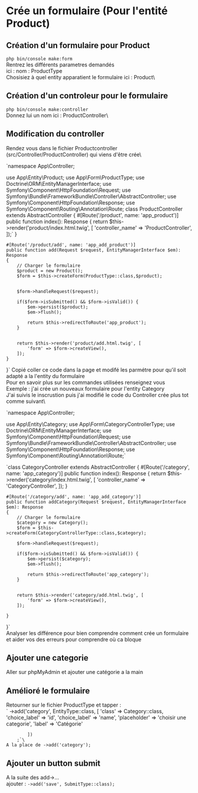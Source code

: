 # Crée un formulaire (Pour l'entité Product)
## Création d'un formulaire pour Product 
`php bin/console make:form`\
Rentrez les différents parametres demandés\
ici : nom : ProductType\
Chosisiez à quel entity apparatient le formulaire ici : Product\ 
## Création d'un controleur pour le formulaire
`php bin/console make:controller`\
Donnez lui un nom ici : ProductController\
## Modification du controller
Rendez vous dans le fichier Productcontroller (src/Controller/ProductController) qui viens d'être crée\

`namespace App\Controller;

use App\Entity\Product;
use App\Form\ProductType;
use Doctrine\ORM\EntityManagerInterface;
use Symfony\Component\HttpFoundation\Request;
use Symfony\Bundle\FrameworkBundle\Controller\AbstractController;
use Symfony\Component\HttpFoundation\Response;
use Symfony\Component\Routing\Annotation\Route;
class ProductController extends AbstractController
{
    #[Route('/product', name: 'app_product')]
    public function index(): Response
    {
        return $this->render('product/index.html.twig', [
            'controller_name' => 'ProductController',
        ]);`
    }

    #[Route('/product/add', name: 'app_add_product')]
    public function add(Request $request, EntityManagerInterface $em): Response
    {
        // Charger le formulaire
        $product = new Product();
        $form = $this->createForm(ProductType::class,$product);


        $form->handleRequest($request);

        if($form->isSubmitted() && $form->isValid()) {
            $em->persist($product);
            $em->flush();

            return $this->redirectToRoute('app_product');
        }


        return $this->render('product/add.html.twig', [
            'form' => $form->createView(),
        ]);
    }


}`
Copié coller ce code dans la page et modifé les parmétre pour qu'il soit adapté a la l'entity du formulaire\
Pour en savoir plus sur les commandes utilisées renseignez vous\
Exemple : j'ai crée un nouveaux formulaire pour l'entity Category\
J'ai suivis le inscrustion puis j'ai modifié le code du Controller crée plus tot comme suivant\

`namespace App\Controller;

use App\Entity\Category;
use App\Form\CategoryControllerType;
use Doctrine\ORM\EntityManagerInterface;
use Symfony\Component\HttpFoundation\Request;
use Symfony\Bundle\FrameworkBundle\Controller\AbstractController;
use Symfony\Component\HttpFoundation\Response;
use Symfony\Component\Routing\Annotation\Route;`

`class CategoryController extends AbstractController
{
    #[Route('/category', name: 'app_category')]
    public function index(): Response
    {
        return $this->render('category/index.html.twig', [
            'controller_name' => 'CategoryController',
        ]);
    }

    #[Route('/category/add', name: 'app_add_category')]
    public function addCategory(Request $request, EntityManagerInterface $em): Response
    {
        // Charger le formulaire
        $category = new Category();
        $form = $this->createForm(CategoryControllerType::class,$category);

        $form->handleRequest($request);

        if($form->isSubmitted() && $form->isValid()) {
            $em->persist($category);
            $em->flush();

            return $this->redirectToRoute('app_category');
        }


        return $this->render('category/add.html.twig', [
            'form' => $form->createView(),
        ]);

    }
}`\
Analyser les différence pour bien comprendre comment crée un formulaire et aider vos des erreurs pour comprendre où ca bloque



## Ajouter une categorie 
Aller sur phpMyAdmin et ajouter une catégorie a la main 
## Amélioré le formulaire
Retourner sur le fichier ProductType et tapper : \
`            ->add('category', EntityType::class, [
                'class' => Category::class,
                'choice_label' => 'id',
                'choice_label' => 'name',
                'placeholder' => 'choisir une categorie',
                'label' => 'Catégorie'

            ])
        ;`\
    A la place de ->add('category');
## Ajouter un button submit 
A la suite des add->...\
ajouter : `->add('save', SubmitType::class);`
